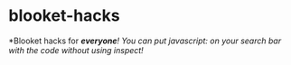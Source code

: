 # blooket-hacks
*Blooket hacks for ***everyone**! You can put javascript: on your search bar with the code without using inspect!*
